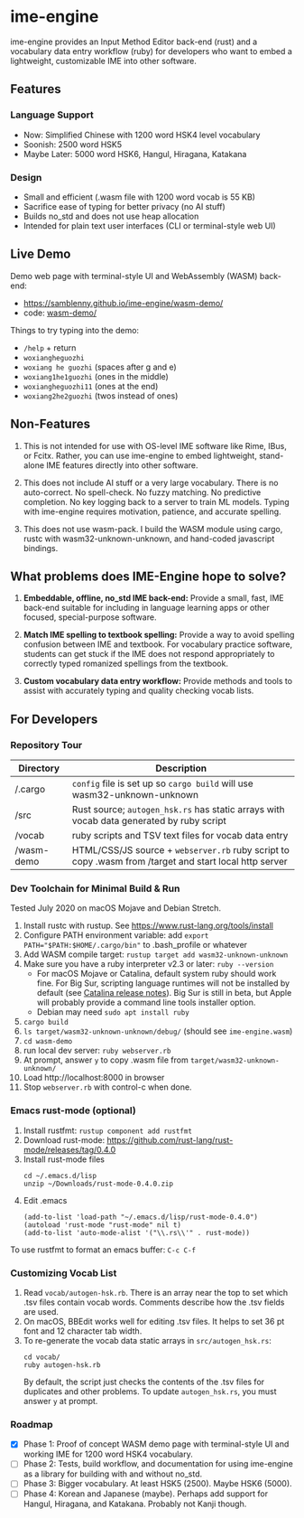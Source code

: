 # ime-engine

ime-engine provides an Input Method Editor back-end (rust) and a
vocabulary data entry workflow (ruby) for developers who want to embed a
lightweight, customizable IME into other software.

## Features

### Language Support
- Now: Simplified Chinese with 1200 word HSK4 level vocabulary
- Soonish: 2500 word HSK5
- Maybe Later: 5000 word HSK6, Hangul, Hiragana, Katakana

### Design
- Small and efficient (.wasm file with 1200 word vocab is 55 KB)
- Sacrifice ease of typing for better privacy (no AI stuff)
- Builds no_std and does not use heap allocation
- Intended for plain text user interfaces (CLI or terminal-style web UI)


## Live Demo

Demo web page with terminal-style UI and WebAssembly (WASM) back-end:
- <https://samblenny.github.io/ime-engine/wasm-demo/>
- code: [wasm-demo/](wasm-demo/)

Things to try typing into the demo:
- `/help` + return
- `woxiangheguozhi`
- `woxiang he guozhi` (spaces after g and e)
- `woxiang1he1guozhi` (ones in the middle)
- `woxiangheguozhi11` (ones at the end)
- `woxiang2he2guozhi` (twos instead of ones)


## Non-Features

1. This is not intended for use with OS-level IME software like Rime, IBus,
   or Fcitx. Rather, you can use ime-engine to embed lightweight, stand-alone
   IME features directly into other software.

2. This does not include AI stuff or a very large vocabulary. There is no
   auto-correct. No spell-check. No fuzzy matching. No predictive completion.
   No key logging back to a server to train ML models. Typing with ime-engine
   requires motivation, patience, and accurate spelling.

3. This does not use wasm-pack. I build the WASM module using cargo, rustc with
   wasm32-unknown-unknown, and hand-coded javascript bindings.


## What problems does IME-Engine hope to solve?

1. **Embeddable, offline, no_std IME back-end:** Provide a small, fast, IME
   back-end suitable for including in language learning apps or other focused,
   special-purpose software. 

2. **Match IME spelling to textbook spelling:** Provide a way to avoid spelling
   confusion between IME and textbook. For vocabulary practice software,
   students can get stuck if the IME does not respond appropriately to
   correctly typed romanized spellings from the textbook.

3. **Custom vocabulary data entry workflow:** Provide methods and tools to
   assist with accurately typing and quality checking vocab lists.


## For Developers

### Repository Tour

| Directory | Description |
|---|---|
| /.cargo | `config` file is set up so `cargo build` will use wasm32-unknown-unknown |
| /src | Rust source; `autogen_hsk.rs` has static arrays with vocab data generated by ruby script |
| /vocab | ruby scripts and TSV text files for vocab data entry |
| /wasm-demo | HTML/CSS/JS source + `webserver.rb` ruby script to copy .wasm from /target and start local http server |

### Dev Toolchain for Minimal Build & Run

Tested July 2020 on macOS Mojave and Debian Stretch.

1. Install rustc with rustup. See <https://www.rust-lang.org/tools/install>
2. Configure PATH environment variable: add `export PATH="$PATH:$HOME/.cargo/bin"`
   to .bash_profile or whatever
3. Add WASM compile target: `rustup target add wasm32-unknown-unknown`
4. Make sure you have a ruby interpreter v2.3 or later: `ruby --version`
   - For macOS Mojave or Catalina, default system ruby should work fine. For Big Sur,
     scripting language runtimes will not be installed by default
     (see [Catalina release notes](https://developer.apple.com/documentation/macos-release-notes/macos-catalina-10_15-release-notes#Scripting-Language-Runtimes)).
     Big Sur is still in beta, but Apple will probably provide a command
     line tools installer option.
   - Debian may need `sudo apt install ruby`
5. `cargo build`
6. `ls target/wasm32-unknown-unknown/debug/` (should see `ime-engine.wasm`)
7. `cd wasm-demo`
8. run local dev server: `ruby webserver.rb`
9. At prompt, answer `y` to copy .wasm file from `target/wasm32-unknown-unknown/`
10. Load http://localhost:8000 in browser
11. Stop `webserver.rb` with control-c when done.


### Emacs rust-mode (optional)

1. Install rustfmt: `rustup component add rustfmt`
1. Download rust-mode: https://github.com/rust-lang/rust-mode/releases/tag/0.4.0
2. Install rust-mode files
   ```
   cd ~/.emacs.d/lisp
   unzip ~/Downloads/rust-mode-0.4.0.zip
   ```
3. Edit .emacs
   ```
   (add-to-list 'load-path "~/.emacs.d/lisp/rust-mode-0.4.0")
   (autoload 'rust-mode "rust-mode" nil t)
   (add-to-list 'auto-mode-alist '("\\.rs\\'" . rust-mode))
   ```

To use rustfmt to format an emacs buffer: `C-c C-f`


### Customizing Vocab List

1. Read `vocab/autogen-hsk.rb`. There is an array near the top to set which .tsv
   files contain vocab words. Comments describe how the .tsv fields are used.
2. On macOS, BBEdit works well for editing .tsv files. It helps to set 36 pt font
   and 12 character tab width.
3. To re-generate the vocab data static arrays in `src/autogen_hsk.rs`:
   ```
   cd vocab/
   ruby autogen-hsk.rb
   ```
   By default, the script just checks the contents of the .tsv files for duplicates
   and other problems. To update `autogen_hsk.rs`, you must answer `y` at prompt.

### Roadmap

- [x] Phase 1: Proof of concept WASM demo page with terminal-style UI and
      working IME for 1200 word HSK4 vocabulary.
- [ ] Phase 2: Tests, build workflow, and documentation for using ime-engine as
      a library for building with and without no_std.
- [ ] Phase 3: Bigger vocabulary. At least HSK5 (2500). Maybe HSK6 (5000).
- [ ] Phase 4: Korean and Japanese (maybe). Perhaps add support for Hangul,
      Hiragana, and Katakana. Probably not Kanji though.
